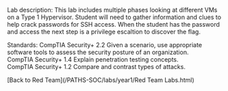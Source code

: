 Lab description: This lab includes multiple phases looking at different VMs on a Type 1 Hypervisor.  Student will need to gather information and clues to help crack passwords for SSH access. When the student has the password and access the next step is a privilege escaltion to discover the flag.


Standards: CompTIA Security+ 2.2 Given a scenario, use appropriate software tools
to assess the security posture of an organization. <br>
CompTIA Security+ 1.4 Explain penetration testing concepts. <br>
CompTIA Security+ 1.2 Compare and contrast types of attacks.


[Back to Red Team](/PATHS-SOC/labs/year1/Red Team Labs.html)
